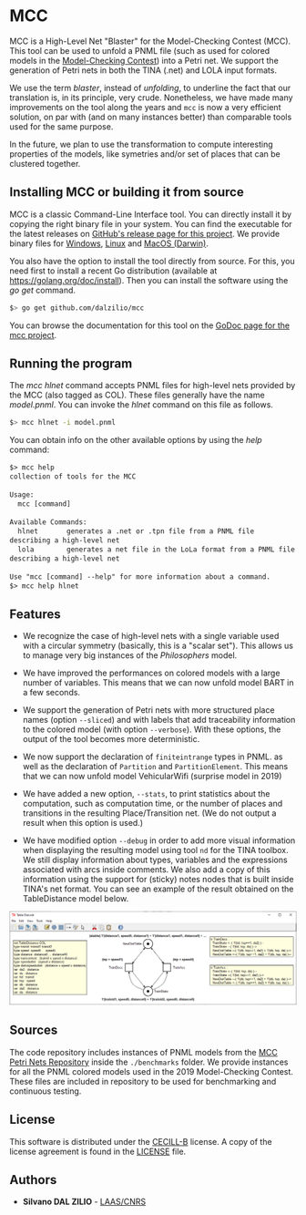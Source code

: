 # MCC

MCC is a High-Level Net "Blaster" for the Model-Checking Contest (MCC). This
tool can be used to unfold a PNML file (such as used for colored models in the
[Model-Checking Contest](https://mcc.lip6.fr/)) into a Petri net. We support the
generation of Petri nets in both the TINA (.net) and LOLA input formats.

We use the term *blaster*, instead of *unfolding*, to underline the fact that
our translation is, in its principle, very crude. Nonetheless, we have made many
improvements on the tool along the years and ```mcc``` is now a very efficient
solution, on par with (and on many instances better) than comparable tools used
for the same purpose.

In the future, we plan to use the transformation to compute interesting
properties of the models, like symetries and/or set of places that can be
clustered together.

## Installing MCC or building it from source

MCC is a classic Command-Line Interface tool. You can directly install it by
copying the right binary file in your system. You can find the executable for
the latest releases on [GitHub's release page for this
project](https://github.com/dalzilio/mcc/releases). We provide binary files for
[Windows](https://github.com/dalzilio/mcc/releases/download/v1.0.0/mcc.exe),
[Linux](https://github.com/dalzilio/mcc/releases/download/v1.0.0/mcc-linux) and
[MacOS
(Darwin)](https://github.com/dalzilio/mcc/releases/download/v1.0.0/mcc-darwin).

You also have the option to install the tool directly from source. For this, you
need first to install a recent Go distribution (available at
<https://golang.org/doc/install>). Then you can install the software using the
*go get* command.

```bash
$> go get github.com/dalzilio/mcc
```

You can browse the documentation for this tool on the [GoDoc page for the mcc
project](https://godoc.org/github.com/dalzilio/mcc).

## Running the program

The *mcc hlnet* command accepts PNML files for high-level nets provided by the MCC (also tagged as COL).
These files generally have the name *model.pnml*.
You can invoke the *hlnet* command on this file as follows.

```bash
$> mcc hlnet -i model.pnml
```

You can obtain info on the other available options by using the *help* command:

```text
$> mcc help
collection of tools for the MCC

Usage:
  mcc [command]

Available Commands:
  hlnet       generates a .net or .tpn file from a PNML file describing a high-level net
  lola        generates a net file in the LoLa format from a PNML file describing a high-level net

Use "mcc [command] --help" for more information about a command.
$> mcc help hlnet
```

## Features

* We recognize the case of high-level nets with a single variable used with a
  circular symmetry (basically, this is a "scalar set"). This allows us to
  manage very big instances of the *Philosophers* model.

* We have improved the performances on colored models with a large number of
  variables. This means that we can now unfold model BART in a few seconds.

* We support the generation of Petri nets with more structured place names
  (option ```--sliced```) and with labels that add traceability information to
  the colored model (with option ```--verbose```). With these options, the output
  of the tool becomes more deterministic.

* We now support the declaration of ```finiteintrange``` types in PNML. as well
  as the declaration of ```Partition``` and ```PartitionElement```. This means
  that we can now unfold model VehicularWifi (surprise model in 2019)

* We have added a new option, ```--stats```, to print statistics about the
  computation, such as computation time, or the number of places and transitions
  in the resulting Place/Transition net. (We do not output a result when this
  option is used.)

* We have modified option ```--debug``` in order to add more visual information
  when displaying the resulting model using tool ```nd``` for the TINA toolbox.
  We still display information about types, variables and the expressions
  associated with arcs inside comments. We also add a copy of this information
  using the support for (sticky) notes nodes that is built inside TINA's net
  format. You can see an example of the result obtained on the TableDistance
  model below.
  
![tekst alternatywny](./docs/nd.png)

## Sources

The code repository includes instances of PNML models from the [MCC Petri Nets
Repository](https://pnrepository.lip6.fr/) inside the ```./benchmarks``` folder.
We provide instances for all the PNML colored models used in the 2019
Model-Checking Contest. These files are included in repository to be used for
benchmarking and continuous testing.

## License

This software is distributed under the [CECILL-B](http://www.cecill.info)
license. A copy of the license agreement is found in the [LICENSE](./LICENSE)
file.

## Authors

* **Silvano DAL ZILIO** -  [LAAS/CNRS](https://www.laas.fr/)
